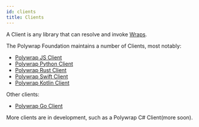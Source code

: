 ```yaml
---
id: clients
title: Clients
---
```


A Client is any library that can resolve and invoke [Wraps](./concepts/wraps).

The Polywrap Foundation maintains a number of Clients, most notably:

- [Polywrap JS Client](https://github.com/polywrap/javascript-client)
- [Polywrap Python Client](https://polywrap-client.readthedocs.io)
- [Polywrap Rust Client](https://github.com/polywrap/rust-client)
- [Polywrap Swift Client](https://github.com/polywrap/swift-client)
- [Polywrap Kotlin Client](https://github.com/polywrap/kotlin-client)

Other clients:
- [Polywrap Go Client](https://github.com/polywrap/go-client)

More clients are in development, such as a Polywrap C# Client(more soon).